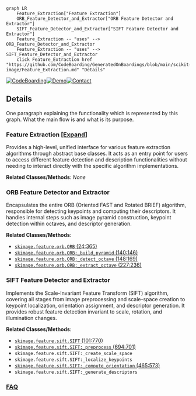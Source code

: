 ```mermaid
graph LR
    Feature_Extraction["Feature Extraction"]
    ORB_Feature_Detector_and_Extractor["ORB Feature Detector and Extractor"]
    SIFT_Feature_Detector_and_Extractor["SIFT Feature Detector and Extractor"]
    Feature_Extraction -- "uses" --> ORB_Feature_Detector_and_Extractor
    Feature_Extraction -- "uses" --> SIFT_Feature_Detector_and_Extractor
    click Feature_Extraction href "https://github.com/CodeBoarding/GeneratedOnBoardings/blob/main/scikit-image/Feature_Extraction.md" "Details"
```

[![CodeBoarding](https://img.shields.io/badge/Generated%20by-CodeBoarding-9cf?style=flat-square)](https://github.com/CodeBoarding/CodeBoarding)[![Demo](https://img.shields.io/badge/Try%20our-Demo-blue?style=flat-square)](https://www.codeboarding.org/demo)[![Contact](https://img.shields.io/badge/Contact%20us%20-%20contact@codeboarding.org-lightgrey?style=flat-square)](mailto:contact@codeboarding.org)

## Details

One paragraph explaining the functionality which is represented by this graph. What the main flow is and what is its purpose.

### Feature Extraction [[Expand]](./Feature_Extraction.md)
Provides a high-level, unified interface for various feature extraction algorithms through abstract base classes. It acts as an entry point for users to access different feature detection and description functionalities without needing to interact directly with the specific algorithm implementations.


**Related Classes/Methods**: _None_

### ORB Feature Detector and Extractor
Encapsulates the entire ORB (Oriented FAST and Rotated BRIEF) algorithm, responsible for detecting keypoints and computing their descriptors. It handles internal steps such as image pyramid construction, keypoint detection within octaves, and descriptor generation.


**Related Classes/Methods**:

- <a href="https://github.com/scikit-image/scikit-image/blob/main/skimage/feature/orb.py#L24-L365" target="_blank" rel="noopener noreferrer">`skimage.feature.orb.ORB` (24:365)</a>
- <a href="https://github.com/scikit-image/scikit-image/blob/main/skimage/feature/orb.py#L140-L146" target="_blank" rel="noopener noreferrer">`skimage.feature.orb.ORB:_build_pyramid` (140:146)</a>
- <a href="https://github.com/scikit-image/scikit-image/blob/main/skimage/feature/orb.py#L148-L169" target="_blank" rel="noopener noreferrer">`skimage.feature.orb.ORB:_detect_octave` (148:169)</a>
- <a href="https://github.com/scikit-image/scikit-image/blob/main/skimage/feature/orb.py#L227-L236" target="_blank" rel="noopener noreferrer">`skimage.feature.orb.ORB:_extract_octave` (227:236)</a>


### SIFT Feature Detector and Extractor
Implements the Scale-Invariant Feature Transform (SIFT) algorithm, covering all stages from image preprocessing and scale-space creation to keypoint localization, orientation assignment, and descriptor generation. It provides robust feature detection invariant to scale, rotation, and illumination changes.


**Related Classes/Methods**:

- <a href="https://github.com/scikit-image/scikit-image/blob/main/skimage/feature/sift.py#L101-L770" target="_blank" rel="noopener noreferrer">`skimage.feature.sift.SIFT` (101:770)</a>
- <a href="https://github.com/scikit-image/scikit-image/blob/main/skimage/feature/sift.py#L694-L701" target="_blank" rel="noopener noreferrer">`skimage.feature.sift.SIFT:_preprocess` (694:701)</a>
- `skimage.feature.sift.SIFT:_create_scale_space`
- `skimage.feature.sift.SIFT:_localize_keypoints`
- <a href="https://github.com/scikit-image/scikit-image/blob/main/skimage/feature/sift.py#L465-L573" target="_blank" rel="noopener noreferrer">`skimage.feature.sift.SIFT:_compute_orientation` (465:573)</a>
- `skimage.feature.sift.SIFT:_generate_descriptors`




### [FAQ](https://github.com/CodeBoarding/GeneratedOnBoardings/tree/main?tab=readme-ov-file#faq)